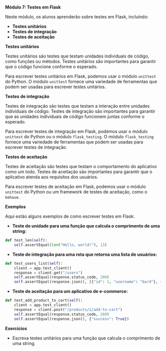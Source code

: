 **Módulo 7: Testes em Flask**

Neste módulo, os alunos aprenderão sobre testes em Flask, incluindo:

* **Testes unitários**
* **Testes de integração**
* **Testes de aceitação**

**Testes unitários**

Testes unitários são testes que testam unidades individuais de código, como funções ou métodos. Testes unitários são importantes para garantir que o código funcione conforme o esperado.

Para escrever testes unitários em Flask, podemos usar o módulo `unittest` do Python. O módulo `unittest` fornece uma variedade de ferramentas que podem ser usadas para escrever testes unitários.

**Testes de integração**

Testes de integração são testes que testam a interação entre unidades individuais de código. Testes de integração são importantes para garantir que as unidades individuais de código funcionem juntas conforme o esperado.

Para escrever testes de integração em Flask, podemos usar o módulo `unittest` do Python ou o módulo `flask_testing`. O módulo `flask_testing` fornece uma variedade de ferramentas que podem ser usadas para escrever testes de integração.

**Testes de aceitação**

Testes de aceitação são testes que testam o comportamento do aplicativo como um todo. Testes de aceitação são importantes para garantir que o aplicativo atenda aos requisitos dos usuários.

Para escrever testes de aceitação em Flask, podemos usar o módulo `unittest` do Python ou um framework de testes de aceitação, como o `behave`.

**Exemplos**

Aqui estão alguns exemplos de como escrever testes em Flask:

* **Teste de unidade para uma função que calcula o comprimento de uma string:**

```python
def test_len(self):
    self.assertEqual(len("Hello, world!"), 13)
```

* **Teste de integração para uma rota que retorna uma lista de usuários:**

```python
def test_users_list(self):
    client = app.test_client()
    response = client.get("/users")
    self.assertEqual(response.status_code, 200)
    self.assertEqual(response.json(), [{"id": 1, "username": "bard"}, {"id": 2, "username": "user2"}])
```

* **Teste de aceitação para um aplicativo de e-commerce:**

```python
def test_add_product_to_cart(self):
    client = app.test_client()
    response = client.post("/products/1/add-to-cart")
    self.assertEqual(response.status_code, 200)
    self.assertEqual(response.json(), {"success": True})
```

**Exercícios**

* Escreva testes unitários para uma função que calcula o comprimento de uma string.